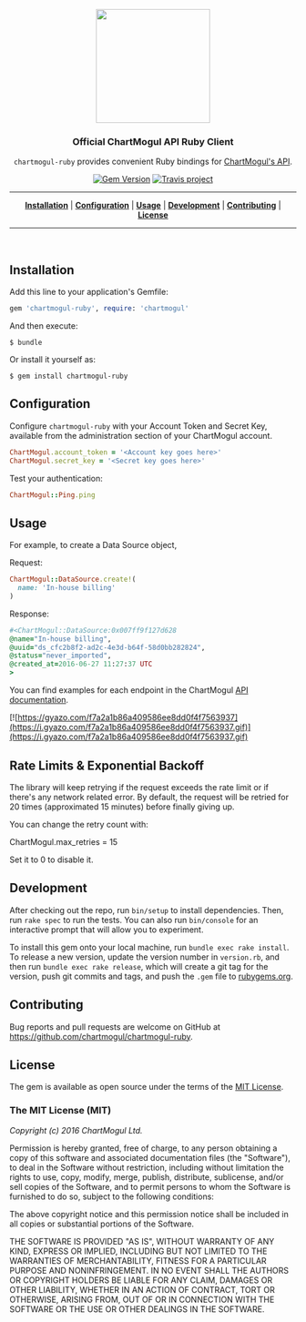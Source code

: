 <p align="center">
<a href="https://chartmogul.com"><img width="200" src="https://user-images.githubusercontent.com/5329361/42206299-021e4184-7ea7-11e8-8160-8ecd5d9948b8.png"></a>
</p>

<h3 align="center">Official ChartMogul API Ruby Client</h3>

<p align="center"><code>chartmogul-ruby</code> provides convenient Ruby bindings for <a href="https://dev.chartmogul.com">ChartMogul's API</a>.</p>

<p align="center">
  <a href="https://badge.fury.io/rb/chartmogul-ruby"><img src="https://badge.fury.io/rb/chartmogul-ruby.svg" alt="Gem Version"></a>
  <a href="https://travis-ci.org/chartmogul/chartmogul-ruby"><img src="https://travis-ci.org/chartmogul/chartmogul-ruby.svg?branch=master" alt="Travis project"></a>
</p>

<hr>

<p align="center">
<b><a href="#installation">Installation</a></b>
|
<b><a href="#configuration">Configuration</a></b>
|
<b><a href="#usage">Usage</a></b>
|
<b><a href="#development">Development</a></b>
|
<b><a href="#contributing">Contributing</a></b>
|
<b><a href="#license">License</a></b>
</p>

<hr>
<br>


## Installation

Add this line to your application's Gemfile:

```ruby
gem 'chartmogul-ruby', require: 'chartmogul'
```

And then execute:

    $ bundle

Or install it yourself as:

    $ gem install chartmogul-ruby

## Configuration

Configure `chartmogul-ruby` with your Account Token and Secret Key, available from the administration section of your ChartMogul account.

```ruby
ChartMogul.account_token = '<Account key goes here>'
ChartMogul.secret_key = '<Secret key goes here>'
```

Test your authentication:
```ruby
ChartMogul::Ping.ping
```

## Usage

For example, to create a Data Source object,

Request:
```ruby
ChartMogul::DataSource.create!(
  name: 'In-house billing'
)
```

Response:
```ruby
#<ChartMogul::DataSource:0x007ff9f127d628
@name="In-house billing",
@uuid="ds_cfc2b8f2-ad2c-4e3d-b64f-58d0bb282824",
@status="never_imported",
@created_at=2016-06-27 11:27:37 UTC
>
```

You can find examples for each endpoint in the ChartMogul [API documentation](https://dev.chartmogul.com/).

[![https://gyazo.com/f7a2a1b86a409586ee8dd0f4f7563937](https://i.gyazo.com/f7a2a1b86a409586ee8dd0f4f7563937.gif)](https://i.gyazo.com/f7a2a1b86a409586ee8dd0f4f7563937.gif)

## Rate Limits & Exponential Backoff

The library will keep retrying if the request exceeds the rate limit or if there's any network related error. By default, the request will be retried for 20 times (approximated 15 minutes) before finally giving up.

You can change the retry count with:

ChartMogul.max_retries = 15

Set it to 0 to disable it.

## Development

After checking out the repo, run `bin/setup` to install dependencies. Then, run `rake spec` to run the tests. You can also run `bin/console` for an interactive prompt that will allow you to experiment.

To install this gem onto your local machine, run `bundle exec rake install`. To release a new version, update the version number in `version.rb`, and then run `bundle exec rake release`, which will create a git tag for the version, push git commits and tags, and push the `.gem` file to [rubygems.org](https://rubygems.org).

## Contributing

Bug reports and pull requests are welcome on GitHub at https://github.com/chartmogul/chartmogul-ruby.

## License

The gem is available as open source under the terms of the [MIT License](http://opensource.org/licenses/MIT).

### The MIT License (MIT)

*Copyright (c) 2016 ChartMogul Ltd.*

Permission is hereby granted, free of charge, to any person obtaining a copy of this software and associated documentation files (the "Software"), to deal in the Software without restriction, including without limitation the rights to use, copy, modify, merge, publish, distribute, sublicense, and/or sell copies of the Software, and to permit persons to whom the Software is furnished to do so, subject to the following conditions:

The above copyright notice and this permission notice shall be included in all copies or substantial portions of the Software.

THE SOFTWARE IS PROVIDED "AS IS", WITHOUT WARRANTY OF ANY KIND, EXPRESS OR IMPLIED, INCLUDING BUT NOT LIMITED TO THE WARRANTIES OF MERCHANTABILITY, FITNESS FOR A PARTICULAR PURPOSE AND NONINFRINGEMENT. IN NO EVENT SHALL THE AUTHORS OR COPYRIGHT HOLDERS BE LIABLE FOR ANY CLAIM, DAMAGES OR OTHER LIABILITY, WHETHER IN AN ACTION OF CONTRACT, TORT OR OTHERWISE, ARISING FROM, OUT OF OR IN CONNECTION WITH THE SOFTWARE OR THE USE OR OTHER DEALINGS IN THE SOFTWARE.
